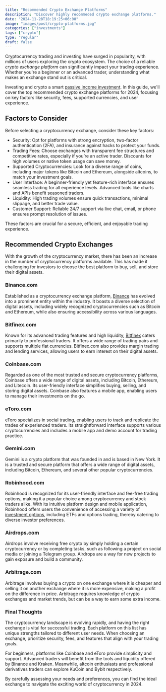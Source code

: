 ```yaml
---
title: "Recommended Crypto Exchange Platforms"
description: "Discover highly recommeded crypto exchange platforms."
date: "2024-11-28T18:19:25+06:00"
image: "images/post/crypto-platforms.jpg"
categories: ["investments"]
tags: ["crypto"]
type: "regular"
draft: false
---
```


Cryptocurrency trading and investing have surged in popularity, with millions of users exploring the crypto ecosystem. The choice of a reliable _crypto exchange platform_ can significantly impact your trading experience. Whether you're a beginner or an advanced trader, understanding what makes an exchange stand out is critical.

Investing and crypto a smart [passive income investment](/blog/passive-income-investments/). In this guide, we'll cover the top recommended crypto exchange platforms for 2024, focusing on key factors like security, fees, supported currencies, and user experience.

## Factors to Consider

Before selecting a cryptocurrency exchange, consider these key factors:

- Security: Opt for platforms with strong encryption, two-factor authentication (2FA), and insurance against hacks to protect your funds.
- Trading Fees: Choose exchanges with transparent fee structures and competitive rates, especially if you’re an active trader. Discounts for high volumes or native token usage can save money.
- Supported Cryptocurrencies: Look for a diverse range of coins, including major tokens like Bitcoin and Ethereum, alongside altcoins, to match your investment goals.
- User Interface: A beginner-friendly yet feature-rich interface ensures seamless trading for all experience levels. Advanced tools like charts and APIs benefit seasoned traders.
- Liquidity: High trading volumes ensure quick transactions, minimal slippage, and better trade value.
- Customer Support: Reliable 24/7 support via live chat, email, or phone ensures prompt resolution of issues.

These factors are crucial for a secure, efficient, and enjoyable trading experience.

## Recommended Crypto Exchanges

With the growth of the cryptocurrency market, there has been an increase in the number of cryptocurrency platforms available. This has made it challenging for investors to choose the best platform to buy, sell, and store their digital assets.

### Binance.com

Established as a cryptocurrency exchange platform, [Binance](https://www.binance.com) has evolved into a prominent entity within the industry. It boasts a diverse selection of digital assets, including widely recognized cryptocurrencies such as Bitcoin and Ethereum, while also ensuring accessibility across various languages.

### Bitfinex.com

Known for its advanced trading features and high liquidity, [Bitfinex](https://www.bitfinex.com) caters primarily to professional traders. It offers a wide range of trading pairs and supports multiple fiat currencies. Bitfinex.com also provides margin trading and lending services, allowing users to earn interest on their digital assets.

### Coinbase.com

Regarded as one of the most trusted and secure cryptocurrency platforms, Coinbase offers a wide range of digital assets, including Bitcoin, Ethereum, and Litecoin. Its user-friendly interface simplifies buying, selling, and storing digital assets. Coinbase also features a mobile app, enabling users to manage their investments on the go.

### eToro.com

eToro specializes in social trading, enabling users to track and replicate the trades of experienced traders. Its straightforward interface supports various cryptocurrencies and includes a mobile app and demo account for trading practice.

### Gemini.com

Gemini is a crypto platform that was founded in and is based in New York. It is a trusted and secure platform that offers a wide range of digital assets, including Bitcoin, Ethereum, and several other popular cryptocurrencies.

### Robinhood.com

Robinhood is recognized for its user-friendly interface and fee-free trading options, making it a popular choice among cryptocurrency and stock traders alike. With its intuitive platform design and mobile application, Robinhood offers users the convenience of accessing a variety of [investment options](/blog/introduction-to-investing/), including ETFs and options trading, thereby catering to diverse investor preferences.

### Airdrops.com

Airdrops involve receiving free crypto by simply holding a certain cryptocurrency or by completing tasks, such as following a project on social media or joining a Telegram group. Airdrops are a way for new projects to gain exposure and build a community.

### Arbitrage.com

Arbitrage involves buying a crypto on one exchange where it is cheaper and selling it on another exchange where it is more expensive, making a profit on the difference in price. Arbitrage requires knowledge of crypto exchanges and market trends, but can be a way to earn some extra income.

### Final Thoughts

The cryptocurrency landscape is evolving rapidly, and having the right exchange is vital for successful trading. Each platform on this list has unique strengths tailored to different user needs. When choosing an exchange, prioritize security, fees, and features that align with your trading goals.

For beginners, platforms like Coinbase and eToro provide simplicity and support. Advanced traders will benefit from the tools and liquidity offered by Binance and Kraken. Meanwhile, altcoin enthusiasts and professional derivatives traders can explore KuCoin and Bybit respectively.

By carefully assessing your needs and preferences, you can find the ideal exchange to navigate the exciting world of cryptocurrency in 2024.
